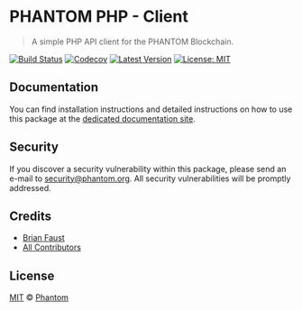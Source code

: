 # PHANTOM PHP - Client

> A simple PHP API client for the PHANTOM Blockchain.

[![Build Status](https://badgen.now.sh/circleci/github/PhantomChain/php-client)](https://circleci.com/gh/PhantomChain/php-client)
[![Codecov](https://badgen.now.sh/codecov/c/github/phantomchain/php-client)](https://codecov.io/gh/phantomchain/php-client)
[![Latest Version](https://badgen.now.sh/github/release/PhantomChain/php-client)](https://github.com/PhantomChain/php-client/releases)
[![License: MIT](https://badgen.now.sh/badge/license/MIT/green)](https://opensource.org/licenses/MIT)

## Documentation

You can find installation instructions and detailed instructions on how to use this package at the [dedicated documentation site](https://docs.phantom.org/sdk/clients/php.html).

## Security

If you discover a security vulnerability within this package, please send an e-mail to security@phantom.org. All security vulnerabilities will be promptly addressed.

## Credits

- [Brian Faust](https://github.com/faustbrian)
- [All Contributors](../../../../contributors)

## License

[MIT](LICENSE) © [Phantom](https://phantom.org)
